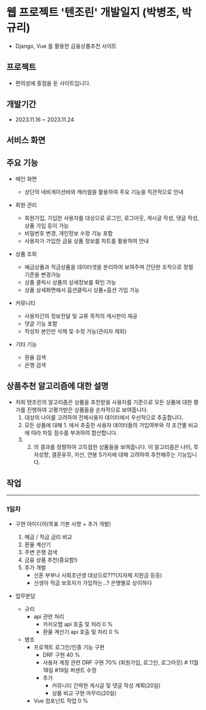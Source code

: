 # 웹 프로젝트 '텐조린' 개발일지 (박병조, 박규리)
- Django, Vue 를 활용한 금융상품추천 사이트

## 프로젝트
- 편의성에 중점을 둔 사이트입니다.

## 개발기간
- 2023.11.16 ~ 2023.11.24

## 서비스 화면


## 주요 기능
- 메인 화면
    - 상단의 네비게이션바와 캐러셀을 활용하여 주요 기능을 직관적으로 안내

- 회원 관리
    - 회원가입, 가입한 사용자를 대상으로 로그인, 로그아웃, 게시글 작성, 댓글 작성, 상품 가입 등이 가능
    - 비밀번호 변경, 개인정보 수정 기능 포함
    - 사용자가 가입한 금융 상품 정보를 차트를 활용하여 안내

- 상품 조회
    - 예금상품과 적금상품을 데이터셋을 분리하여 보여주며 간단한 조작으로 정렬 기준을 변경가능
    - 상품 클릭시 상품의 상세정보를 확인 가능
    - 상품 상세화면에서 옵션클릭시 상품+옵션 가입 가능

- 커뮤니티
    - 사용자간의 정보전달 및 교류 목적의 게시판이 제공
    - 댓글 기능 포함
    - 작성자 본인만 삭제 및 수정 가능(관리자 제외)

- 기타 기능
    - 환율 검색
    - 은행 검색

## 상품추천 알고리즘에 대한 설명
- 저희 텐조린의 알고리즘은 상품을 추천받을 사용자를 기준으로 모든 상품에 대한 평가를 진행하여 고평가받은 상품들을 순차적으로 보여줍니다.
    1. 대상의 나이를 고려하여 전체사용자 데이터에서 우선적으로 추출합니다.
    2. 모든 상품에 대해 1. 에서 추출한 사용자 데이터들의 가입여부와 각 조건별 비교에 따라 차등 점수를 부과하여 합산합니다.
    3. 2. 의 결과를 정렬하여 고득점한 상품들을 보여줍니다.
이 알고리즘은 나이, 투자성향, 결혼유무, 자산, 연봉 5가지에 대해 고려하여 추천해주는 기능입니다.

## 작업

---
### 1일차

- 구현 아이디어(목표 기본 사항 + 추가 개발)
    1. 예금 / 적금 금리 비교
    2. 환율 계산기
    3. 주변 은행 검색
    4. 금융 상품 추천(중요함!)
    5. 추가 개발
        - 신혼 부부나 사회초년생 대상으로???(지자체 지원금 등등)
        - 신생아 적금 보호자가 가입하는...? 은행별로 상이하다
        

- 업무분담
    - 규리
        - api 관련 처리
            - 카카오맵 api 호출 및 처리 0 %
            - 환율 계산기 api 호출 및 처리 0 % 
    - 병조
        - 프로젝트 로그인/인증 기능 구현 
            - DRF 구현 40 %
            - 사용자 계정 관련 DRF 구현 70% (회원가입, 로그인, 로그아웃) # 11월 18일 #19일 퍼센트 수정
            - 추가
                - 커뮤니티 간략한 게시글 및 댓글 작성 계획(20일)
                - 상품 비교 구현 마무리(20일)
        - Vue 컴포넌트 작업 0 %

    
